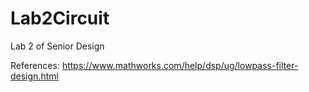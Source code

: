 # Lab2Circuit
Lab 2 of Senior Design


References:
https://www.mathworks.com/help/dsp/ug/lowpass-filter-design.html

